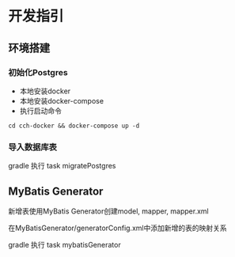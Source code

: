 # 开发指引 #

## 环境搭建 ##

### 初始化Postgres ###

- 本地安装docker
- 本地安装docker-compose
- 执行启动命令
```
cd cch-docker && docker-compose up -d
```

### 导入数据库表

gradle 执行 task migratePostgres

## MyBatis Generator ##

新增表使用MyBatis Generator创建model, mapper, mapper.xml

在MyBatisGenerator/generatorConfig.xml中添加新增的表的映射关系

gradle 执行 task mybatisGenerator